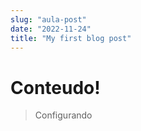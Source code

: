 ```yaml
---
slug: "aula-post"
date: "2022-11-24"
title: "My first blog post"
---
```


# Conteudo!

> Configurando 